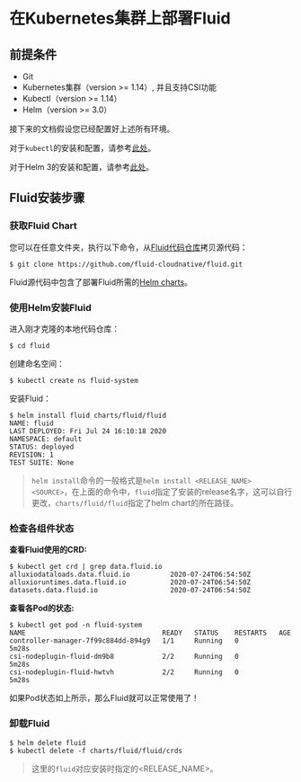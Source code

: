 # 在Kubernetes集群上部署Fluid

## 前提条件

- Git
- Kubernetes集群（version >= 1.14）, 并且支持CSI功能
- Kubectl（version >= 1.14）
- Helm（version >= 3.0）

接下来的文档假设您已经配置好上述所有环境。

对于`kubectl`的安装和配置，请参考[此处](https://kubernetes.io/docs/tasks/tools/install-kubectl/)。

对于Helm 3的安装和配置，请参考[此处](https://v3.helm.sh/docs/intro/install/)。

## Fluid安装步骤

### 获取Fluid Chart

您可以在任意文件夹，执行以下命令，从[Fluid代码仓库](https://github.com/fluid-cloudnative/fluid)拷贝源代码：

```shell
$ git clone https://github.com/fluid-cloudnative/fluid.git
```

Fluid源代码中包含了部署Fluid所需的[Helm charts](https://github.com/fluid-cloudnative/fluid/tree/master/charts)。

### 使用Helm安装Fluid

进入刚才克隆的本地代码仓库：

```shell
$ cd fluid
```

创建命名空间：

```shell
$ kubectl create ns fluid-system
```

安装Fluid：

```shell
$ helm install fluid charts/fluid/fluid
NAME: fluid
LAST DEPLOYED: Fri Jul 24 16:10:18 2020
NAMESPACE: default
STATUS: deployed
REVISION: 1
TEST SUITE: None
```

> `helm install`命令的一般格式是`helm install <RELEASE_NAME> <SOURCE>`，在上面的命令中，`fluid`指定了安装的release名字，这可以自行更改，`charts/fluid/fluid`指定了helm chart的所在路径。

### 检查各组件状态

**查看Fluid使用的CRD:**

```shell
$ kubectl get crd | grep data.fluid.io
alluxiodataloads.data.fluid.io          2020-07-24T06:54:50Z
alluxioruntimes.data.fluid.io           2020-07-24T06:54:50Z
datasets.data.fluid.io                  2020-07-24T06:54:50Z
```

**查看各Pod的状态:**

```shell
$ kubectl get pod -n fluid-system
NAME                                  READY   STATUS    RESTARTS   AGE
controller-manager-7f99c884dd-894g9   1/1     Running   0          5m28s
csi-nodeplugin-fluid-dm9b8            2/2     Running   0          5m28s
csi-nodeplugin-fluid-hwtvh            2/2     Running   0          5m28s
```

如果Pod状态如上所示，那么Fluid就可以正常使用了！

### 卸载Fluid

```shell
$ helm delete fluid
$ kubectl delete -f charts/fluid/fluid/crds
```

> 这里的`fluid`对应安装时指定的<RELEASE_NAME>。